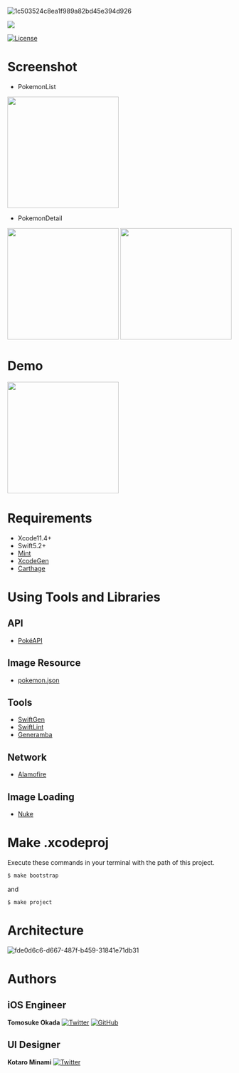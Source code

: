 ![1c503524c8ea1f989a82bd45e394d926](https://user-images.githubusercontent.com/20692907/78142386-d6a7dc00-7467-11ea-81ca-c21b6b77d823.png)

[![](https://github.com/Frog-Frog/Pokedex/workflows/CI/badge.svg)](https://github.com/Frog-Frog/Pokedex/actions?query=workflow%3ACI)

[![License](https://img.shields.io/github/license/Frog-Frog/Pokedex)](https://github.com/Frog-Frog/Pokedex/blob/master/LICENSE)

# Screenshot

- PokemonList

<img src="https://user-images.githubusercontent.com/20692907/80538716-29ca6b80-89e1-11ea-935b-48a0e6736315.png" width="250">

- PokemonDetail

<img src="https://user-images.githubusercontent.com/20692907/80538722-2b942f00-89e1-11ea-82a6-dd90adde8bd7.png" width="250">

<img src="https://user-images.githubusercontent.com/20692907/80539155-fd631f00-89e1-11ea-8ed9-0143bf7fbc0f.png" width="250">

# Demo
<img src="https://user-images.githubusercontent.com/20692907/80539441-75314980-89e2-11ea-81f8-7b6661d6495e.gif" width="250">

# Requirements
- Xcode11.4+
- Swift5.2+
- [Mint](https://github.com/yonaskolb/Mint)
- [XcodeGen](https://github.com/yonaskolb/XcodeGen)
- [Carthage](https://github.com/Carthage/Carthage)

# Using Tools and Libraries

## API
- [PokéAPI](https://pokeapi.co/)

## Image Resource
- [pokemon.json](https://github.com/fanzeyi/pokemon.json)

## Tools
- [SwiftGen](https://github.com/SwiftGen/SwiftGen)
- [SwiftLint](https://github.com/realm/SwiftLint)
- [Generamba](https://github.com/strongself/Generamba)

## Network
- [Alamofire](https://github.com/Alamofire/Alamofire)

## Image Loading
- [Nuke](https://github.com/kean/Nuke)

# Make .xcodeproj
Execute these commands in your terminal with the path of this project.

```ruby
$ make bootstrap
```

and

```
$ make project
```

# Architecture
![fde0d6c6-d667-487f-b459-31841e71db31](https://user-images.githubusercontent.com/20692907/81504158-a551e400-9322-11ea-9457-74e80b7380f1.png)

# Authors

## iOS Engineer

**Tomosuke Okada**
[![Twitter](https://img.shields.io/twitter/follow/fr0g_fr0g?style=social)](https://twitter.com/intent/follow?screen_name=fr0g_fr0g)
[![GitHub](https://img.shields.io/github/followers/Frog-Frog?style=social)](https://github.com/Frog-Frog)

## UI Designer

**Kotaro Minami**
[![Twitter](https://img.shields.io/twitter/follow/arice_kawamako?style=social)](https://twitter.com/intent/follow?screen_name=arice_kawamako)
